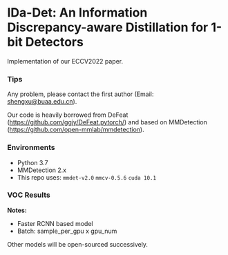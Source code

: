 # IDa-Det: An Information Discrepancy-aware Distillation for 1-bit Detectors
Implementation of our ECCV2022 paper.

### Tips
Any problem, please contact the first author (Email: shengxu@buaa.edu.cn). 

Our code is heavily borrowed from DeFeat (https://github.com/ggjy/DeFeat.pytorch/) and based on MMDetection (https://github.com/open-mmlab/mmdetection).


### Environments
- Python 3.7
- MMDetection 2.x
- This repo uses: `mmdet-v2.0` `mmcv-0.5.6` `cuda 10.1`

### VOC Results

**Notes:**

- Faster RCNN based model
- Batch: sample_per_gpu x gpu_num

Other models will be open-sourced successively.
